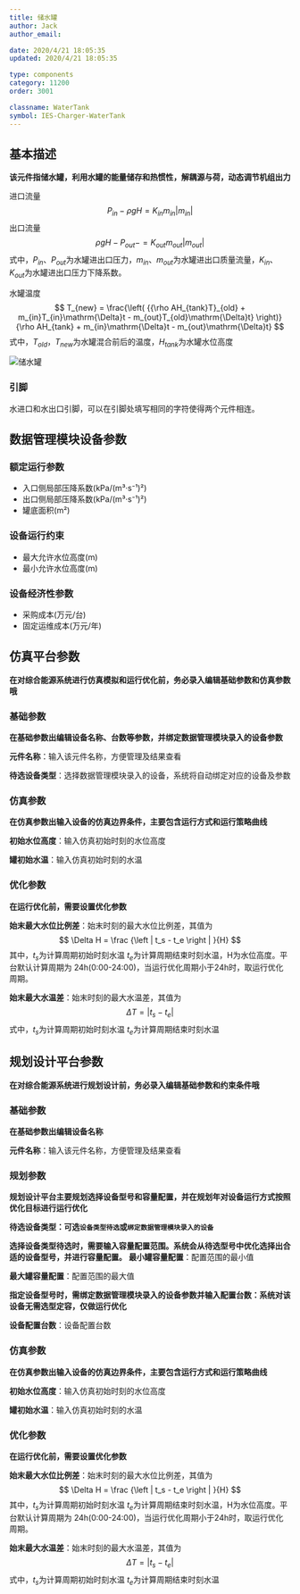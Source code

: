 ```yaml
---
title: 储水罐
author: Jack
author_email:

date: 2020/4/21 18:05:35
updated: 2020/4/21 18:05:35

type: components
category: 11200
order: 3001

classname: WaterTank
symbol: IES-Charger-WaterTank
---
```

## 基本描述

**该元件指储水罐，利用水罐的能量储存和热惯性，解耦源与荷，动态调节机组出力**

进口流量  
$$
P_{in}-ρgH=K_{in} m_{in} |m_{in} |
$$
出口流量    
$$
ρgH-P_{out}-=K_{out} m_{out} |m_{out} |
$$
式中，$P_{in}$、$P_{out}$为水罐进出口压力，$m_{in}$、$m_{out}$为水罐进出口质量流量，$K_{in}$、$K_{out}$为水罐进出口压力下降系数。

水罐温度  
$$
T_{new} = \frac{\left( {{\rho AH_{tank}T}_{old} + m_{in}T_{in}\mathrm{\Delta}t - m_{out}T_{old}\mathrm{\Delta}t} \right)}{\rho AH_{tank} + m_{in}\mathrm{\Delta}t - m_{out}\mathrm{\Delta}t}
$$
式中，$T_{old}$，$T_{new}$为水罐混合前后的温度，$H_{tank}$为水罐水位高度

![储水罐](./IES-Charger-WaterTank.svg )

### 引脚

水进口和水出口引脚，可以在引脚处填写相同的字符使得两个元件相连。
## 数据管理模块设备参数

### 额定运行参数
- 入口侧局部压降系数(kPa/(m³·s⁻¹)²)
- 出口侧局部压降系数(kPa/(m³·s⁻¹)²)
- 罐底面积(m²)

### 设备运行约束
- 最大允许水位高度(m)
- 最小允许水位高度(m)
### 设备经济性参数
* 采购成本(万元/台)
* 固定运维成本(万元/年)



## 仿真平台参数

**在对综合能源系统进行仿真模拟和运行优化前，务必录入编辑基础参数和仿真参数哦**

### 基础参数

**在基础参数出编辑设备名称、台数等参数，并绑定数据管理模块录入的设备参数**

**元件名称**：输入该元件名称，方便管理及结果查看

**待选设备类型**：选择数据管理模块录入的设备，系统将自动绑定对应的设备及参数

### 仿真参数

**在仿真参数出输入设备的仿真边界条件，主要包含运行方式和运行策略曲线**

**初始水位高度**：输入仿真初始时刻的水位高度

**罐初始水温**：输入仿真初始时刻的水温

### 优化参数

**在运行优化前，需要设置优化参数**

**始末最大水位比例差**：始末时刻的最大水位比例差，其值为
$$
\Delta H = \frac {\left | t_s - t_e \right | }{H}
$$
其中，$t_s$为计算周期初始时刻水温 $t_e$为计算周期结束时刻水温，H为水位高度。平台默认计算周期为 24h(0:00-24:00)，当运行优化周期小于24h时，取运行优化周期。

**始末最大水温差**：始末时刻的最大水温差，其值为
$$
\Delta T= \left | t_s - t_e \right | 
$$
式中，$t_s$为计算周期初始时刻水温 $t_e$为计算周期结束时刻水温

## 规划设计平台参数

**在对综合能源系统进行规划设计前，务必录入编辑基础参数和约束条件哦**

### 基础参数

**在基础参数出编辑设备名称**

**元件名称**：输入该元件名称，方便管理及结果查看

### 规划参数

**规划设计平台主要规划选择设备型号和容量配置，并在规划年对设备运行方式按照优化目标进行运行优化**

**待选设备类型：可选`设备类型待选`或`绑定数据管理模块录入的设备`**
 
**选择设备类型待选时，需要输入容量配置范围。系统会从待选型号中优化选择出合适的设备型号，并进行容量配置。**
**最小罐容量配置**：配置范围的最小值

**最大罐容量配置**：配置范围的最大值

**指定设备型号时，需绑定数据管理模块录入的设备参数并输入配置台数：系统对该设备无需选型定容，仅做运行优化**

**设备配置台数**：设备配置台数

### 仿真参数

**在仿真参数出输入设备的仿真边界条件，主要包含运行方式和运行策略曲线**

**初始水位高度**：输入仿真初始时刻的水位高度

**罐初始水温**：输入仿真初始时刻的水温

### 优化参数

**在运行优化前，需要设置优化参数**

**始末最大水位比例差**：始末时刻的最大水位比例差，其值为
$$
\Delta H = \frac {\left | t_s - t_e \right | }{H}
$$
其中，$t_s$为计算周期初始时刻水温 $t_e$为计算周期结束时刻水温，H为水位高度。平台默认计算周期为 24h(0:00-24:00)，当运行优化周期小于24h时，取运行优化周期。

**始末最大水温差**：始末时刻的最大水温差，其值为
$$
\Delta T= \left | t_s - t_e \right | 
$$
式中，$t_s$为计算周期初始时刻水温 $t_e$为计算周期结束时刻水温
